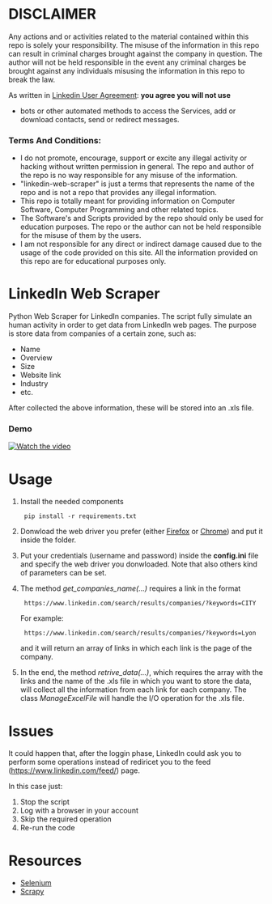 # DISCLAIMER

Any actions and or activities related to the material contained within this repo is solely your responsibility. The misuse of the information in this repo can result in criminal charges brought against the company in question. The author will not be held responsible in the event any criminal charges be brought against any individuals misusing the information in this repo to break the law.

As written in [Linkedin User Agreement](https://www.linkedin.com/legal/user-agreement): **you agree you will not use**
    
   - bots or other automated methods to access the Services, add or download contacts, send or redirect messages.
   
### Terms And Conditions:

- I do not promote, encourage, support or excite any illegal activity or hacking without written permission in general. The repo and author of the repo is no way responsible for any misuse of the information.
- "linkedin-web-scraper" is just a terms that represents the name of the repo and is not a repo that provides any illegal information.
- This repo is totally meant for providing information on Computer Software, Computer Programming and other related topics.
- The Software's and Scripts provided by the repo should only be used for education purposes. The repo or the author can not be held responsible for the misuse of them by the users.
- I am not responsible for any direct or indirect damage caused due to the usage of the code provided on this site. All the information provided on this repo are for educational purposes only.

# LinkedIn Web Scraper

Python Web Scraper for LinkedIn companies. The script fully simulate an human activity in order to get data from LinkedIn web pages. The purpose is store data from companies of a certain zone, such as:

- Name 
- Overview 
- Size
- Website link
- Industry
- etc.

After collected the above information, these will be stored into an .xls file.

### Demo

[![Watch the video](https://img.youtube.com/vi/TKkJEo-4NTg/maxresdefault.jpg)](https://youtu.be/TKkJEo-4NTg)

# Usage

1. Install the needed components
    
        pip install -r requirements.txt

2. Donwload the web driver you prefer (either [Firefox](https://github.com/mozilla/geckodriver) or [Chrome](https://chromedriver.chromium.org/downloads)) and put it inside the folder. 

3. Put your credentials (username and password) inside the **config.ini** file and specify the web driver you donwloaded. Note that also others kind of parameters can be set.

4. The method *get_companies_name(...)* requires a link in the format

        https://www.linkedin.com/search/results/companies/?keywords=CITY
        
    For example: 
  
        https://www.linkedin.com/search/results/companies/?keywords=Lyon

    and it will return an array of links in which each link is the page of the company.

5. In the end, the method *retrive_data(...)*, which requires the array with the links and the name of the .xls file in which you want to store the data, will collect all the information from each link for each company.  The class *ManageExcelFile* will handle the I/O operation for the .xls file.

# Issues

It could happen that, after the loggin phase, LinkedIn could ask you to perform some operations instead of rediricet you to the feed (https://www.linkedin.com/feed/) page. 

In this case just:
  1. Stop the script
  2. Log with a browser in your account
  3. Skip the required operation
  4. Re-run the code

# Resources

- [Selenium](https://selenium-python.readthedocs.io/installation.html)
- [Scrapy](https://docs.scrapy.org/en/latest/intro/tutorial.html)
